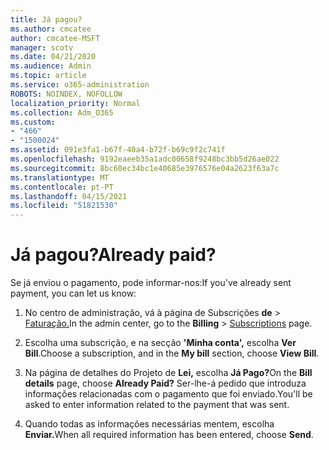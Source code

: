 ```yaml
---
title: Já pagou?
ms.author: cmcatee
author: cmcatee-MSFT
manager: scotv
ms.date: 04/21/2020
ms.audience: Admin
ms.topic: article
ms.service: o365-administration
ROBOTS: NOINDEX, NOFOLLOW
localization_priority: Normal
ms.collection: Adm_O365
ms.custom:
- "466"
- "1500024"
ms.assetid: 091e3fa1-b67f-40a4-b72f-b69c9f2c741f
ms.openlocfilehash: 9192eaeeb35a1adc00658f9248bc3bb5d26ae022
ms.sourcegitcommit: 8bc60ec34bc1e40685e3976576e04a2623f63a7c
ms.translationtype: MT
ms.contentlocale: pt-PT
ms.lasthandoff: 04/15/2021
ms.locfileid: "51821530"
---
```

# <a name="already-paid"></a><span data-ttu-id="e910b-102">Já pagou?</span><span class="sxs-lookup"><span data-stu-id="e910b-102">Already paid?</span></span>

<span data-ttu-id="e910b-103">Se já enviou o pagamento, pode informar-nos:</span><span class="sxs-lookup"><span data-stu-id="e910b-103">If you've already sent payment, you can let us know:</span></span>
  
1. <span data-ttu-id="e910b-104">No centro de administração, vá à página de Subscrições **de** \> [Faturação.](https://go.microsoft.com/fwlink/p/?linkid=842054)</span><span class="sxs-lookup"><span data-stu-id="e910b-104">In the admin center, go to the **Billing** \> [Subscriptions](https://go.microsoft.com/fwlink/p/?linkid=842054) page.</span></span>

2. <span data-ttu-id="e910b-105">Escolha uma subscrição, e na secção **'Minha conta',** escolha **Ver Bill**.</span><span class="sxs-lookup"><span data-stu-id="e910b-105">Choose a subscription, and in the **My bill** section, choose **View Bill**.</span></span>

3. <span data-ttu-id="e910b-106">Na página de detalhes do Projeto de **Lei,** escolha **Já Pago?**</span><span class="sxs-lookup"><span data-stu-id="e910b-106">On the **Bill details** page, choose **Already Paid?**</span></span> <span data-ttu-id="e910b-107">Ser-lhe-á pedido que introduza informações relacionadas com o pagamento que foi enviado.</span><span class="sxs-lookup"><span data-stu-id="e910b-107">You'll be asked to enter information related to the payment that was sent.</span></span>

4. <span data-ttu-id="e910b-108">Quando todas as informações necessárias mentem, escolha **Enviar.**</span><span class="sxs-lookup"><span data-stu-id="e910b-108">When all required information has been entered, choose **Send**.</span></span>
